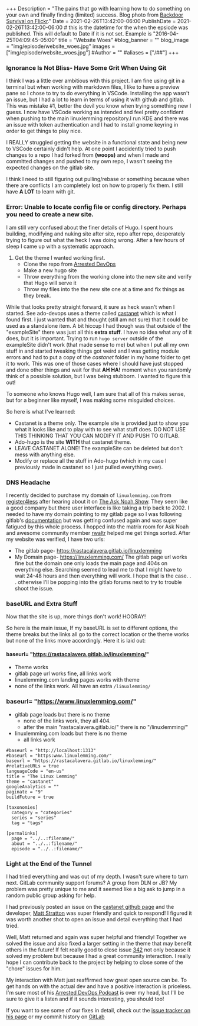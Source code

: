 +++
Description = "The pains that go with learning how to do something on your own and finally finding (limited) success. Blog photo from [Backdoor Survival on Flickr](https://www.flickr.com/photos/backdoorsurvival/7019634849/in/photolist-bGisT4-7YV4zG-bnCNEQ-at9con-dARur2-dBYisw-oT7t1E-dAT37J-6rtuia-oLXSfZ-37S2CG-aRuWUe-kDQwg4-roDfpm-boj58R-kDQw9a-7VZucT-8rsm94-6JxPZU-yGpo4-9kfA9U-bJGd9-dAhpow-dAkE95-2czD39E-24vBWdY-8FipaZ-5XicUA-82yXVc-dARF94-dAuRXn-dAwJ5K-dAKJf1-5vRA8n-px5YU4-qvv6Gj-KdQHf-aQS4Wp-kDQwek-t9whUW-b67Ej-bo1SLp-9LCooV-eer58m-eer5aJ-dAQBfD-8vMd4G-dXu9Bp-9mkb6h-5iJeQd)."
Date = 2021-02-26T13:42:00-06:00
PublishDate = 2021-02-26T13:42:00-06:00 # this is the datetime for the when the epsiode was published. This will default to Date if it is not set. Example is "2016-04-25T04:09:45-05:00"
title = "Website Woes"
#blog_banner = ""
blog_image = "img/episode/website_woes.jpg"
images = ["img/episode/website_woes.jpg"]
#Author = ""
#aliases = ["/##"]
+++
### Ignorance Is Not Bliss- Have Some Grit When Using Git
I think I was a little over ambitious with this project. I am fine using git in a terminal but when working with markdown files, I like to have a preview pane so I chose to try to do everything in VSCode.
Installing the app wasn't an issue, but I had a lot to learn in terms of using it with github and gitlab.
This was mistake #1, better the devil you know when trying something new I guess. I now have VSCode working as intended and feel pretty confident when pushing to the main linuxlemming repository.I run KDE and there was an issue with token authentication and I had to install gnome keyring in order to get things to play nice. 

I REALLY struggled getting the website in a functional state and being new to VSCode certainly didn't help. At one point I accidently tried to push changes to a repo I had forked from **(woops)** and when I made and committed changes and pushed to my own repo, I wasn't seeing the expected changes on the gitlab site. 

I think I need to still figuring out pulling/rebase or something because when there are conflicts I am completely lost on how to properly fix them. I still have **A LOT** to learn with git.

### Error: Unable to locate config file or config directory. Perhaps you need to create a new site.

I am still very confused about the finer details of Hugo. I spent hours building, modifying and nuking site after site, repo after repo, desperately trying to figure out what the heck I was doing wrong. 
After a few hours of sleep I came up with a systematic approach.
1. Get the theme I wanted working first.
    - Clone the repo from [Arrested DevOps](https://github.com/arresteddevops/ado-hugo)
    - Make a new hugo site 
    - Throw everything from the working clone into the new site and verify that Hugo will serve it
    - Throw my files into the the new site one at a time and fix things as they break.

While that looks pretty straight forward, it sure as heck wasn't when I started. See ado-devops uses a theme called [castanet](https://github.com/mattstratton/castanet) which is what I found first. I just wanted that and thought (still am not sure) that it could be used as a standalone item. A bit hiccup I had though was that outside of the "exampleSite" there was just all this **extra stuff**. I have no idea what any of it does, but it is important. Trying to run `hugo server` outside of the exampleSite didn't work (that made sense to me) but when I put all my own stuff in and started tweaking things got weird and I was getting module errors and had to put a copy of the *castanet* folder in my home folder to get it to work. This was one of those cases where I should have just stopped and done other things and wait for that **AH HA!** moment when you randomly think of a possible solution, but I was being stubborn. I wanted to figure this out!

To someone who knows Hugo well, I am sure that all of this makes sense, but for a beginner like myself, I was making some misguided choices.

So here is what I've learned:
- Castanet is a theme only. The example site is provided just to show you what it looks like and to play with to see what stuff does. DO NOT USE THIS THINKING THAT YOU CAN MODIFY IT AND PUSH TO GITLAB.
- Ado-hugo is the site **WITH** that castanet theme.
- LEAVE CASTANET ALONE! The exampleSite can be deleted but don't mess with anything else.
- Modify or replace all the stuff in Ado-hugo (which in my case I previously made in castanet so I just pulled everything over).

### DNS Headache

I recently decided to purchase my domain of `linuxlemming.com` from [register4less](https://register4less.com) after hearing about it on [The Ask Noah Show](https://asknoahshow.com). They seem like a good company but there user interface is like taking a trip back to 2002. I needed to have my domain pointing to my gitlab page so I was following gitlab's [documentation](https://docs.gitlab.com/ee/user/project/pages/custom_domains_ssl_tls_certification/) but was getting confused again and was super fatigued by this whole process. I hopped into the matrix room for Ask Noah and awesome community member [rwaltr](https://discourse.destinationlinux.network/u/rwaltr/summary) helped me get things sorted. After my website was verified, I have two urls:
- The gitlab page- https://rastacalavera.gitlab.io/linuxlemming
- My Domain page- https://linuxlemming.com/
The gitlab page url works fine but the domain one only loads the main page and 404s on everything else. Searching seemed to lead me to that I might have to wait 24-48 hours and then everything will work. I hope that is the case. . . otherwise I'll be popping into the gitlab forums next to try to trouble shoot the issue.

### baseURL and Extra Stuff

Now that the site is up, more things don't work! HOORAY!

So here is the main issue, If my baseURL is set to different options, the theme breaks but the links all go to the correct location or the theme works but none of the links move accordingly. Here it is laid out:

#### baseurl= "https://rastacalavera.gitlab.io/linuxlemming/" 
* Theme works
* gitlab page url works fine, all links work
* linuxlemming.com landing pages works with theme
* none of the links work. All have an extra `/linuxlemming/`

### baseurl= "https://www.linuxlemming.com/"
* gitlab page loads but there is no theme
    * none of the links work, they all 404. 
    * after the main "rastacalavera.gitlab.io/" there is no "/linuxlemming/"
* linuxlemming.com loads but there is no theme
    * all links work
```
#baseurl = "http://localhost:1313"
#baseurl = "https:www.linuxlemming.com/"
baseurl = "https://rastacalavera.gitlab.io/linuxlemming/"
#relativeURLs = true
languageCode = "en-us"
title = "The Linux Lemming"
theme = "castanet"
googleAnalytics = ""
paginate = "9"
buildFuture = true

[taxonomies]
  category = "categories"
  series = "series"
  tag = "tags"

[permalinks]
  page = "../..:filename/"
  about = "../..:filename/"
  episode = "../..:filename/"
```
### Light at the End of the Tunnel
I had tried everything and was out of my depth. I wasn't sure where to turn next. GitLab community support forums? A group from DLN or JB? My problem was pretty unique to me and it seemed like a big ask to jump in a random public group asking for help.

I had previously posted an issue on the [castanet github page](https://github.com/mattstratton/castanet) and the developer, [Matt Stratton](https://github.com/mattstratton) was super friendly and quick to respond! I figured it was worth another shot to open an issue and detail everything that I had tried. 

Well, Matt returned and again was super helpful and friendly! Together we solved the issue and also fixed a larger setting in the theme that may benefit others in the future! If felt really good to close issue [342](https://github.com/mattstratton/castanet/issues/342) not only because it solved my problem but because I had a great community interaction. I really hope I can contribute back to the project by helping to close some of the "chore" issues for him. 

My interaction with Matt just reaffirmed how great open source can be. To get hands on with the actual dev and have a positive interaction is priceless. I'm sure most of his [Arrested DevOps Podcast](https://www.arresteddevops.com/) is over my head, but I'll be sure to give it a listen and if it sounds interesting, you should too!

If you want to see some of our fixes in detail, check out the [issue tracker on his page](https://github.com/mattstratton/castanet/issues/342) or my commit history on [GitLab](https://gitlab.com/rastacalavera/linuxlemming/-/commits/master)